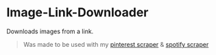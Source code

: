 # Image-Link-Downloader

Downloads images from a link.

> Was made to be used with my [pinterest scraper](https://github.com/holo/pinterest-scraper) & [spotify scraper](https://github.com/holo/spotiscraper)
